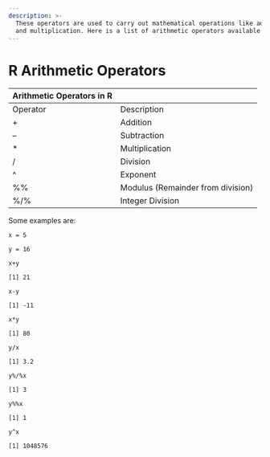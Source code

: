 ```yaml
---
description: >-
  These operators are used to carry out mathematical operations like addition
  and multiplication. Here is a list of arithmetic operators available in R.
---
```


# R Arithmetic Operators

| Arithmetic Operators in R |  |
| :--- | :--- |
| Operator | Description |
| + | Addition |
| – | Subtraction |
| \* | Multiplication |
| / | Division |
| ^ | Exponent |
| %% | Modulus \(Remainder from division\) |
| %/% | Integer Division |

Some examples are: 

`x = 5`

`y = 16`

`x+y`

`[1] 21`

`x-y`

`[1] -11`

`x*y`

`[1] 80`

`y/x`

`[1] 3.2`

`y%/%x`

`[1] 3`

`y%%x`

`[1] 1`

`y^x`

`[1] 1048576`

